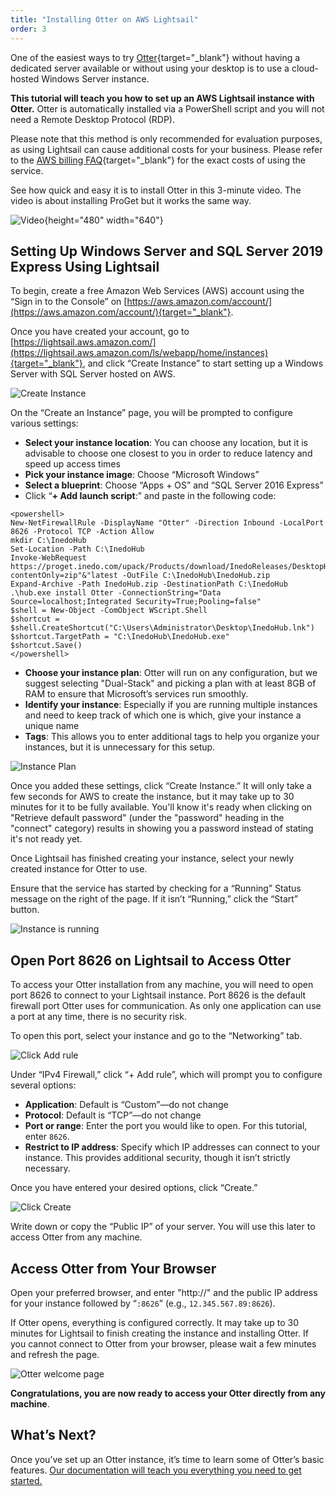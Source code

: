 ```yaml
---
title: "Installing Otter on AWS Lightsail"
order: 3
---
```



One of the easiest ways to try [Otter](https://inedo.com/otter){target="_blank"} without having a dedicated server available or without using your desktop is to use a cloud-hosted Windows Server instance.

**This tutorial will teach you how to set up an AWS Lightsail instance with Otter.** Otter is automatically installed via a PowerShell script and you will not need a Remote Desktop Protocol (RDP).

Please note that this method is only recommended for evaluation purposes, as using Lightsail can cause additional costs for your business. Please refer to the [AWS billing FAQ](https://aws.amazon.com/ec2/faqs/){target="_blank"} for the exact costs of using the service.

See how quick and easy it is to install Otter in this 3-minute video. The video is about installing ProGet but it works the same way.

![Video](https://www.youtube.com/watch?v=Ftqt9XJhgv8){height="480" width="640"}

## **Setting Up Windows Server and SQL Server 2019 Express Using Lightsail**

To begin, create a free Amazon Web Services (AWS) account using the “Sign in to the Console” on [https://aws.amazon.com/account/](https://aws.amazon.com/account/){target="_blank"}.

Once you have created your account, go to [https://lightsail.aws.amazon.com/](https://lightsail.aws.amazon.com/ls/webapp/home/instances){target="_blank"}, and click “Create Instance” to start setting up a Windows Server with SQL Server hosted on AWS.

![Create Instance](/resources/docs/proget-awslightsail-createinstance.png)

On the “Create an Instance” page, you will be prompted to configure various settings:

* **Select your instance location**: You can choose any location, but it is advisable to choose one closest to you in order to reduce latency and speed up access times
* **Pick your instance image**: Choose “Microsoft Windows”
* **Select a blueprint**: Choose “Apps + OS” and “SQL Server 2016 Express”
* Click “**+ Add launch script**:” and paste in the following code: 
```
<powershell>
New-NetFirewallRule -DisplayName "Otter" -Direction Inbound -LocalPort 8626 -Protocol TCP -Action Allow
mkdir C:\InedoHub
Set-Location -Path C:\InedoHub
Invoke-WebRequest https://proget.inedo.com/upack/Products/download/InedoReleases/DesktopHub?contentOnly=zip"&"latest -OutFile C:\InedoHub\InedoHub.zip
Expand-Archive -Path InedoHub.zip -DestinationPath C:\InedoHub
.\hub.exe install Otter -ConnectionString="Data Source=localhost;Integrated Security=True;Pooling=false"
$shell = New-Object -ComObject WScript.Shell
$shortcut = $shell.CreateShortcut("C:\Users\Administrator\Desktop\InedoHub.lnk")
$shortcut.TargetPath = "C:\InedoHub\InedoHub.exe"
$shortcut.Save()
</powershell>
```

* **Choose your instance plan**: Otter will run on any configuration, but we suggest selecting "Dual-Stack" and picking a plan with at least 8GB of RAM to ensure that Microsoft’s services run smoothly.
* **Identify your instance**: Especially if you are running multiple instances and need to keep track of which one is which, give your instance a unique name
* **Tags**: This allows you to enter additional tags to help you organize your instances, but it is unnecessary for this setup.

![Instance Plan](/resources/docs/proget-awslightsail-instanceplan.png)

Once you added these settings, click “Create Instance.” It will only take a few seconds for AWS to create the instance, but it may take up to 30 minutes for it to be fully available. You'll know it's ready when clicking on "Retrieve default password" (under the "password" heading in the "connect" category) results in showing you a password instead of stating it's not ready yet. 

Once Lightsail has finished creating your instance, select your newly created instance for Otter to use.

Ensure that the service has started by checking for a “Running” Status message on the right of the page. If it isn’t “Running,” click the “Start” button.

![Instance is running](/resources/docs/proget-awslightsail-instancerunning.png)

## Open Port 8626 on Lightsail to Access Otter
To access your Otter installation from any machine, you will need to open port 8626 to connect to your Lightsail instance. Port 8626 is the default firewall port Otter uses for communication. As only one application can use a port at any time, there is no security risk.

To open this port, select your instance and go to the “Networking” tab.

![Click Add rule](/resources/docs/proget-awslightsail-addrule.png)

Under “IPv4 Firewall,” click “+ Add rule”, which will prompt you to configure several options:

* **Application**: Default is “Custom”—do not change
* **Protocol**: Default is “TCP”—do not change
* **Port or range**: Enter the port you would like to open. For this tutorial, enter `8626`.
* **Restrict to IP address**: Specify which IP addresses can connect to your instance. This provides additional security, though it isn’t strictly necessary.

Once you have entered your desired options, click “Create.”

![Click Create](/resources/docs/proget-awslightsail-create.png)

Write down or copy the “Public IP” of your server. You will use this later to access Otter from any machine.

## Access Otter from Your Browser
Open your preferred browser, and enter "http://" and the public IP address for your instance followed by “`:8626`” (e.g., `12.345.567.89:8626`).

If Otter opens, everything is configured correctly. It may take up to 30 minutes for Lightsail to finish creating the instance and installing Otter. If you cannot connect to Otter from your browser, please wait a few minutes and refresh the page.

![Otter welcome page](/resources/docs/otter-home.PNG)

**Congratulations, you are now ready to access your Otter directly from any machine**.

## What’s Next?
Once you’ve set up an Otter instance, it’s time to learn some of Otter’s basic features. [Our documentation will teach you everything you need to get started.](/docs/otter/overview)